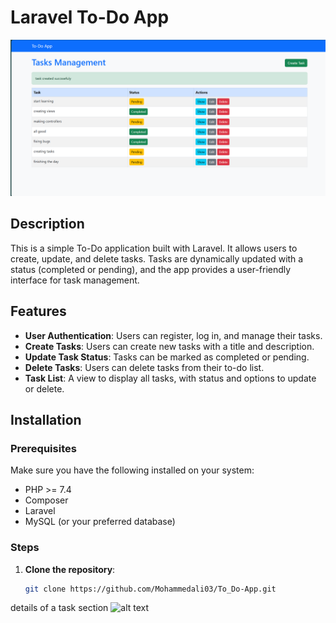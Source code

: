 # Laravel To-Do App


![alt text](image-1.png)

## Description

This is a simple To-Do application built with Laravel. It allows users to create, update, and delete tasks. Tasks are dynamically updated with a status (completed or pending), and the app provides a user-friendly interface for task management.

## Features

- **User Authentication**: Users can register, log in, and manage their tasks.
- **Create Tasks**: Users can create new tasks with a title and description.
- **Update Task Status**: Tasks can be marked as completed or pending.
- **Delete Tasks**: Users can delete tasks from their to-do list.
- **Task List**: A view to display all tasks, with status and options to update or delete.

## Installation

### Prerequisites

Make sure you have the following installed on your system:
- PHP >= 7.4
- Composer
- Laravel
- MySQL (or your preferred database)

### Steps

1. **Clone the repository**:
   ```bash
   git clone https://github.com/Mohammedali03/To_Do-App.git

details of a task section 
![alt text](image-2.png)

